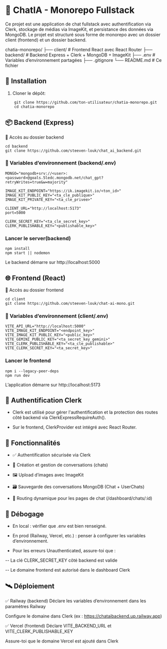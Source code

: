 # 🧠 ChatIA - Monorepo Fullstack
Ce projet est une application de chat fullstack avec authentification via Clerk, stockage de médias via ImageKit, et persistance des données via MongoDB.
Le projet est structuré sous forme de monorepo avec un dossier client (frontend) et un dossier backend.


chatia-monorepo/
├── client/           # Frontend React avec React Router
├── backend/          # Backend Express + Clerk + MongoDB + ImageKit
├── .env              # Variables d’environnement partagées
├── .gitignore
└── README.md         # Ce fichier

## 🚀 Installation
1. Cloner le dépôt:
```
    git clone https://github.com/ton-utilisateur/chatia-monorepo.git
    cd chatia-monorepo

```

## 📦 Backend (Express)
📁 Accès au dossier backend
```
cd backend
git clone https://github.com/steeven-louk/chat_ai_backend.git
```

### 🔧 Variables d’environnement (backend/.env)

```
MONGO="mongodb+srv://<user>:<password>@goals.5ledc.mongodb.net/chat_gpt?retryWrites=true&w=majority"

IMAGE_KIT_ENDPOINT="https://ik.imagekit.io/<ton_id>"
IMAGE_KIT_PUBLIC_KEY="<ta_cle_publique>"
IMAGE_KIT_PRIVATE_KEY="<ta_cle_privee>"

CLIENT_URL="http://localhost:5173"
port=5000

CLERK_SECRET_KEY="<ta_cle_secret_key>"
CLERK_PUBLISHABLE_KEY="<publishable_key>"

```

### Lancer le server(backend)
```
npm install
npm start || nodemon
```
Le backend démarre sur http://localhost:5000

## 🌐 Frontend (React)
📁 Accès au dossier frontend

```
cd client
git clone https://github.com/steeven-louk/chat-ai-mono.git
```

### 🔧 Variables d’environnement (client/.env)

```
VITE_API_URL="http://localhost:5000"
VITE_IMAGE_KIT_ENDPOINT="<endpoint_key>"
VITE_IMAGE_KIT_PUBLIC_KEY="<public_key>"
VITE_GEMINI_PUBLIC_KEY="<ta_secret_key_gemini>"
VITE_CLERK_PUBLISHABLE_KEY="<ta_cle_publishable>"
VITE_CLERK_SECRET_KEY="<ta_secret_key>"
```

### Lancer le frontend
```
npm i --legacy-peer-deps
npm run dev
```
L’application démarre sur http://localhost:5173

## 🔐 Authentification Clerk
- Clerk est utilisé pour gérer l'authentification et la protection des routes côté backend via ClerkExpressRequireAuth().

- Sur le frontend, ClerkProvider est intégré avec React Router.

## 🧪 Fonctionnalités
- ✅ Authentification sécurisée via Clerk

- 🧠 Création et gestion de conversations (chats)

- 🖼️ Upload d’images avec ImageKit

- 🗃️ Sauvegarde des conversations MongoDB (Chat + UserChats)

- 🧭 Routing dynamique pour les pages de chat (/dashboard/chats/:id)

## 🐞 Débogage

- En local : vérifier que .env est bien renseigné.

- En prod (Railway, Vercel, etc.) : penser à configurer les variables d’environnement.

- Pour les erreurs Unauthenticated, assure-toi que :

-- La clé CLERK_SECRET_KEY côté backend est valide

-- Le domaine frontend est autorisé dans le dashboard Clerk

## 🛰️ Déploiement
✅ Railway (backend)
Déclare les variables d’environnement dans les paramètres Railway

Configure le domaine dans Clerk (ex : https://chataibackend.up.railway.app)

✅ Vercel (frontend)
Déclare VITE_BACKEND_URL et VITE_CLERK_PUBLISHABLE_KEY

Assure-toi que le domaine Vercel est ajouté dans Clerk